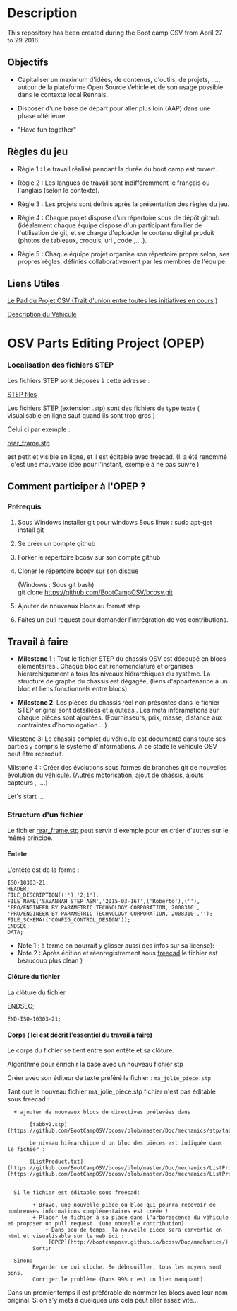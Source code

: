 # Description 

This repository has been created during the Boot camp OSV from April 27 to 29  2016. 



## Objectifs

+ Capitaliser un maximum d'idées, de contenus, d'outils, de projets, ...., autour de la plateforme Open Source Vehicle
et de son usage possible dans le contexte local Rennais.

+ Disposer d'une base de départ pour aller plus loin (AAP) dans une phase ultérieure.

+ "Have fun together" 

## Règles du jeu 

+ Règle 1 : Le travail réalisé pendant la durée du boot camp est ouvert. 

+ Règle 2 : Les langues de travail sont indifféremment le français ou l'anglais (selon le contexte).

+ Règle 3 : Les projets sont définis après la présentation des règles du jeu.

+ Règle 4 : Chaque projet  dispose d'un répertoire sous de dépôt github (idéalement chaque équipe dispose d'un participant familier de l'utilisation de git, et se charge d'uploader le contenu digital produit (photos de tableaux, croquis, url , code ,....).

+ Règle 5 : Chaque équipe projet organise son répertoire propre selon, ses propres règles, définies collaborativement par les membres de l'équipe. 


## Liens Utiles

[Le Pad du Projet OSV (Trait d'union entre toutes les initiatives en cours ) ](https://annuel.framapad.org/p/osv-rennes)

[Description du Véhicule](http://bootcamposv.github.io/bcosv/)


 
# OSV Parts Editing Project  (OPEP) 

### Localisation des fichiers STEP

Les fichiers STEP sont déposés  à cette adresse  :

[STEP files](https://github.com/BootCampOSV/bcosv/tree/master/Doc/mechanics/stp)

Les fichiers STEP (extension .stp)  sont des fichiers de type texte ( visualisable en ligne sauf quand ils sont trop gros )

Celui ci par exemple :

[rear_frame.stp](https://github.com/BootCampOSV/bcosv/blob/master/Doc/mechanics/stp/rear_frame/rear_frame.stp)

est petit et visible en ligne, et il est éditable avec freecad. (Il a été renommé , c'est une mauvaise idée pour l'instant, exemple à ne pas suivre )


## Comment participer à l'OPEP ?

### Prérequis 

1. Sous Windows installer git pour windows
    Sous linux : sudo apt-get install git
2. Se créer un compte github
3. Forker le répertoire bcosv sur son compte github
4. Cloner le répertoire bcosv sur son disque
    
    (Windows : Sous git bash)  
    git clone https://github.com/BootCampOSV/bcosv.git

5. Ajouter de nouveaux blocs au format step
6. Faites un pull request pour demander l'intrégration de vos contributions.

## Travail à faire 

+ **Milestone 1** : Tout le fichier STEP du chassis OSV est 
découpé en blocs élémentairesi. Chaque bloc est renomenclaturé
et organisés hiérarchiquement a tous les niveaux hiérarchiques 
du système. La structure de graphe du chassis est dégagée, 
(liens d'appartenance à un bloc et liens fonctionnels entre blocs). 


+ **Milestone 2**: Les pièces du chassis réel non présentes dans le fichier STEP original sont détaillées et ajoutées .
Les méta inforamations sur chaque pièces sont ajoutées. (Fournisseurs, prix, masse, distance aux contraintes d'homologation... ) 

Milestone 3: Le chassis complet du véhicule est documenté dans toute ses parties y compris le système d'informations. A ce stade le véhicule OSV peut être reproduit. 

Milstone 4 : Créer des évolutions sous formes de branches git de nouvelles évolution du véhicule. (Autres motorisation, ajout de chassis, ajouts capteurs , ....) 

Let's start ...

### Structure d'un fichier

Le fichier [rear_frame.stp](https://github.com/BootCampOSV/bcosv/blob/master/Doc/mechanics/stp/rear_frame/rear_frame.stp)
peut servir d'exemple pour en créer d'autres sur le même principe.

#### Entete

L’entête est de la forme :


	ISO-10303-21;
	HEADER;
	FILE_DESCRIPTION((''),'2;1');
	FILE_NAME('SAVANNAH_STEP_ASM','2015-03-16T',('Roberto'),(''),
	'PRO/ENGINEER BY PARAMETRIC TECHNOLOGY CORPORATION, 2008310',
	'PRO/ENGINEER BY PARAMETRIC TECHNOLOGY CORPORATION, 2008310','');
	FILE_SCHEMA(('CONFIG_CONTROL_DESIGN'));
	ENDSEC;
	DATA;

+ Note 1 : à terme on pourrait y glisser aussi des infos sur sa license): 
+ Note 2 : Après édition et réenregistrement sous [freecad](http://www.freecad.org) le fichier est beaucoup plus clean )


#### Clôture du fichier

La clôture du fichier

ENDSEC;

	END-ISO-10303-21;


#### Corps ( Ici  est décrit l'essentiel  du travail à faire)

Le corps du fichier se tient entre son entête et sa clôture.
 
Algorithme pour enrichir la base avec un nouveau fichier stp

Créer avec son éditeur de texte préféré le fichier : `ma_jolie_piece.stp`

Tant que le nouveau fichier ma_jolie_piece.stp fichier n'est pas éditable sous freecad :

      + ajouter de nouveaux blocs de directives prélevées dans
 
           [tabby2.stp](https://github.com/BootCampOSV/bcosv/blob/master/Doc/mechanics/stp/tabby2.stp)
           
           Le niveau hiérarchique d'un bloc des pièces est indiquée dans le fichier :
         
           [ListProduct.txt](https://github.com/BootCampOSV/bcosv/blob/master/Doc/mechanics/ListProduct.txt](https://github.com/BootCampOSV/bcosv/blob/master/Doc/mechanics/ListProduct.txt)
           

      Si le fichier est éditable sous freecad:

            + Bravo, une nouvelle pièce ou bloc qui pourra recevoir de nombreuses informations complémentaires est créée ! 
            + Placer le fichier à sa place dans l'arborescence du véhicule et proposer un pull request  (une nouvelle contribution)
                + Dans peu de temps, la nouvelle pièce sera convertie en html et visualisable sur le web ici :
                 [OPEP](http://bootcamposv.github.io/bcosv/Doc/mechanics/)
            Sortir

      Sinon:
            Regarder ce qui cloche. Se débrouiller, tous les moyens sont bons.  
            Corriger le problème (Dans 99% c'est un lien manquant)

Dans un premier temps il est préférable de nommer les blocs avec leur nom original. Si on s'y mets à quelques uns cela peut aller assez vite...

